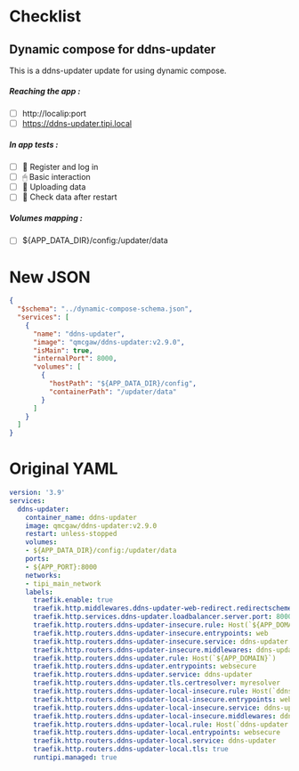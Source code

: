 # Checklist
## Dynamic compose for ddns-updater
This is a ddns-updater update for using dynamic compose.
##### Reaching the app :
- [ ] http://localip:port
- [ ] https://ddns-updater.tipi.local
##### In app tests :
- [ ] 📝 Register and log in
- [ ] 🖱 Basic interaction
- [ ] 🌆 Uploading data
- [ ] 🔄 Check data after restart
##### Volumes mapping :
- [ ] ${APP_DATA_DIR}/config:/updater/data

# New JSON
```json
{
  "$schema": "../dynamic-compose-schema.json",
  "services": [
    {
      "name": "ddns-updater",
      "image": "qmcgaw/ddns-updater:v2.9.0",
      "isMain": true,
      "internalPort": 8000,
      "volumes": [
        {
          "hostPath": "${APP_DATA_DIR}/config",
          "containerPath": "/updater/data"
        }
      ]
    }
  ]
} 
```
# Original YAML
```yaml
version: '3.9'
services:
  ddns-updater:
    container_name: ddns-updater
    image: qmcgaw/ddns-updater:v2.9.0
    restart: unless-stopped
    volumes:
    - ${APP_DATA_DIR}/config:/updater/data
    ports:
    - ${APP_PORT}:8000
    networks:
    - tipi_main_network
    labels:
      traefik.enable: true
      traefik.http.middlewares.ddns-updater-web-redirect.redirectscheme.scheme: https
      traefik.http.services.ddns-updater.loadbalancer.server.port: 8000
      traefik.http.routers.ddns-updater-insecure.rule: Host(`${APP_DOMAIN}`)
      traefik.http.routers.ddns-updater-insecure.entrypoints: web
      traefik.http.routers.ddns-updater-insecure.service: ddns-updater
      traefik.http.routers.ddns-updater-insecure.middlewares: ddns-updater-web-redirect
      traefik.http.routers.ddns-updater.rule: Host(`${APP_DOMAIN}`)
      traefik.http.routers.ddns-updater.entrypoints: websecure
      traefik.http.routers.ddns-updater.service: ddns-updater
      traefik.http.routers.ddns-updater.tls.certresolver: myresolver
      traefik.http.routers.ddns-updater-local-insecure.rule: Host(`ddns-updater.${LOCAL_DOMAIN}`)
      traefik.http.routers.ddns-updater-local-insecure.entrypoints: web
      traefik.http.routers.ddns-updater-local-insecure.service: ddns-updater
      traefik.http.routers.ddns-updater-local-insecure.middlewares: ddns-updater-web-redirect
      traefik.http.routers.ddns-updater-local.rule: Host(`ddns-updater.${LOCAL_DOMAIN}`)
      traefik.http.routers.ddns-updater-local.entrypoints: websecure
      traefik.http.routers.ddns-updater-local.service: ddns-updater
      traefik.http.routers.ddns-updater-local.tls: true
      runtipi.managed: true
 
```
